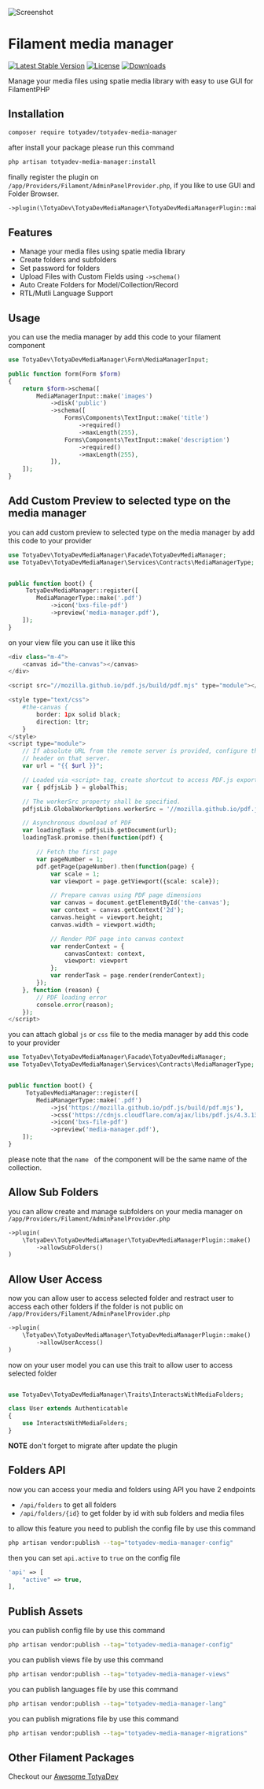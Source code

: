 ![Screenshot](https://raw.githubusercontent.com/totyadev/totyadev-media-manager/master/arts/3x1io-tomato-media-manager.jpg)

# Filament media manager

[![Latest Stable Version](https://poser.pugx.org/totyadev/totyadev-media-manager/version.svg)](https://packagist.org/packages/totyadev/totyadev-media-manager)
[![License](https://poser.pugx.org/totyadev/totyadev-media-manager/license.svg)](https://packagist.org/packages/totyadev/totyadev-media-manager)
[![Downloads](https://poser.pugx.org/totyadev/totyadev-media-manager/d/total.svg)](https://packagist.org/packages/totyadev/totyadev-media-manager)

Manage your media files using spatie media library with easy to use GUI for FilamentPHP

## Installation

```bash
composer require totyadev/totyadev-media-manager
```

after install your package please run this command

```bash
php artisan totyadev-media-manager:install
```

finally register the plugin on `/app/Providers/Filament/AdminPanelProvider.php`, if you like to use GUI and Folder Browser.

```php
->plugin(\TotyaDev\TotyaDevMediaManager\TotyaDevMediaManagerPlugin::make())
```

## Features

-   Manage your media files using spatie media library
-   Create folders and subfolders
-   Set password for folders
-   Upload Files with Custom Fields using `->schema()`
-   Auto Create Folders for Model/Collection/Record
-   RTL/Mutli Language Support

## Usage

you can use the media manager by add this code to your filament component

```php
use TotyaDev\TotyaDevMediaManager\Form\MediaManagerInput;

public function form(Form $form)
{
    return $form->schema([
        MediaManagerInput::make('images')
            ->disk('public')
            ->schema([
                Forms\Components\TextInput::make('title')
                    ->required()
                    ->maxLength(255),
                Forms\Components\TextInput::make('description')
                    ->required()
                    ->maxLength(255),
            ]),
    ]);
}

```

## Add Custom Preview to selected type on the media manager

you can add custom preview to selected type on the media manager by add this code to your provider

```php
use TotyaDev\TotyaDevMediaManager\Facade\TotyaDevMediaManager;
use TotyaDev\TotyaDevMediaManager\Services\Contracts\MediaManagerType;


public function boot() {
     TotyaDevMediaManager::register([
        MediaManagerType::make('.pdf')
            ->icon('bxs-file-pdf')
            ->preview('media-manager.pdf'),
    ]);
}
```

on your view file you can use it like this

```php
<div class="m-4">
    <canvas id="the-canvas"></canvas>
</div>

<script src="//mozilla.github.io/pdf.js/build/pdf.mjs" type="module"></script>

<style type="text/css">
    #the-canvas {
        border: 1px solid black;
        direction: ltr;
    }
</style>
<script type="module">
    // If absolute URL from the remote server is provided, configure the CORS
    // header on that server.
    var url = "{{ $url }}";

    // Loaded via <script> tag, create shortcut to access PDF.js exports.
    var { pdfjsLib } = globalThis;

    // The workerSrc property shall be specified.
    pdfjsLib.GlobalWorkerOptions.workerSrc = '//mozilla.github.io/pdf.js/build/pdf.worker.mjs';

    // Asynchronous download of PDF
    var loadingTask = pdfjsLib.getDocument(url);
    loadingTask.promise.then(function(pdf) {

        // Fetch the first page
        var pageNumber = 1;
        pdf.getPage(pageNumber).then(function(page) {
            var scale = 1;
            var viewport = page.getViewport({scale: scale});

            // Prepare canvas using PDF page dimensions
            var canvas = document.getElementById('the-canvas');
            var context = canvas.getContext('2d');
            canvas.height = viewport.height;
            canvas.width = viewport.width;

            // Render PDF page into canvas context
            var renderContext = {
                canvasContext: context,
                viewport: viewport
            };
            var renderTask = page.render(renderContext);
        });
    }, function (reason) {
        // PDF loading error
        console.error(reason);
    });
</script>
```

you can attach global `js` or `css` file to the media manager by add this code to your provider

```php
use TotyaDev\TotyaDevMediaManager\Facade\TotyaDevMediaManager;
use TotyaDev\TotyaDevMediaManager\Services\Contracts\MediaManagerType;


public function boot() {
     TotyaDevMediaManager::register([
        MediaManagerType::make('.pdf')
            ->js('https://mozilla.github.io/pdf.js/build/pdf.mjs'),
            ->css('https://cdnjs.cloudflare.com/ajax/libs/pdf.js/4.3.136/pdf_viewer.min.css'),
            ->icon('bxs-file-pdf')
            ->preview('media-manager.pdf'),
    ]);
}
```

please note that the `name ` of the component will be the same name of the collection.

## Allow Sub Folders

you can allow create and manage subfolders on your media manager on `/app/Providers/Filament/AdminPanelProvider.php`

```php
->plugin(
    \TotyaDev\TotyaDevMediaManager\TotyaDevMediaManagerPlugin::make()
        ->allowSubFolders()
)
```

## Allow User Access

now you can allow user to access selected folder and restract user to access each other folders if the folder is not public on `/app/Providers/Filament/AdminPanelProvider.php`

```php
->plugin(
    \TotyaDev\TotyaDevMediaManager\TotyaDevMediaManagerPlugin::make()
        ->allowUserAccess()
)
```

now on your user model you can use this trait to allow user to access selected folder

```php

use TotyaDev\TotyaDevMediaManager\Traits\InteractsWithMediaFolders;

class User extends Authenticatable
{
    use InteractsWithMediaFolders;
}
```

**NOTE** don't forget to migrate after update the plugin

## Folders API

now you can access your media and folders using API you have 2 endpoints

-   `/api/folders` to get all folders
-   `/api/folders/{id}` to get folder by id with sub folders and media files

to allow this feature you need to publish the config file by use this command

```bash
php artisan vendor:publish --tag="totyadev-media-manager-config"
```

then you can set `api.active` to `true` on the config file

```php
'api' => [
    "active" => true,
],
```

## Publish Assets

you can publish config file by use this command

```bash
php artisan vendor:publish --tag="totyadev-media-manager-config"
```

you can publish views file by use this command

```bash
php artisan vendor:publish --tag="totyadev-media-manager-views"
```

you can publish languages file by use this command

```bash
php artisan vendor:publish --tag="totyadev-media-manager-lang"
```

you can publish migrations file by use this command

```bash
php artisan vendor:publish --tag="totyadev-media-manager-migrations"
```

## Other Filament Packages

Checkout our [Awesome TotyaDev](https://github.com/tomatophp/awesome)
